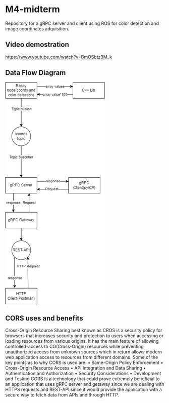 # M4-midterm
Repository for a gRPC server and client using ROS for color detection and image coordinates adquisition.
## Video demostration
https://www.youtube.com/watch?v=BmOSbtz3M_k
## Data Flow Diagram
![DFD](DFD_M4MidTerm.drawio.png)
## CORS uses and benefits
Cross-Origin Resource Sharing best known as CROS is a security policy for browsers that increases security and protection to users when accessing or loading resources from various origins.
It has the main feature of allowing controlled-access to CO(Cross-Origin) resources while preventing unauthorized access from unknown sources which in return allows modern web application access to resources from different domains.
Some of the key points as to why CORS is used are:
•	Same-Origin Policy Enforcement
•	Cross-Origin Resource Access
•	API Integration and Data Sharing
•	Authentication and Authorization
•	Security Considerations
•	Development and Testing
CORS is a technology that could prove extremely beneficial to an application that uses gRPC server and getaway since we are dealing with HTTPS requests and REST-API since it would provide the application with a secure way to fetch data from APIs and through HTTP.
